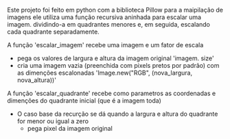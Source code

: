 Este projeto foi feito em python com a biblioteca Pillow para a maipilação de imagens
ele utiliza uma função recursiva aninhada para escalar uma imagem. dividindo-a em quadrantes menores e, em seguida, escalando cada quadrante separadamente.

A função 'escalar_imagem' recebe uma imagem e um fator de escala 
  - pega os valores de largura e altura da imagem original 'imagem. size'
  - cria uma imagem vazia (preenchida com pixels pretos por padrão) com as dimenções escalonadas 'Image.new("RGB", (nova_largura, nova_altura))'
  
A função 'escalar_quadrante' recebe como parametros as coordenadas e dimenções do quadrante inicial (que é a imagem toda)
  - O caso base da recurção se dá quando a largura e altura do quadrante for menor ou igual a zero
      - pega pixel da imagem original

